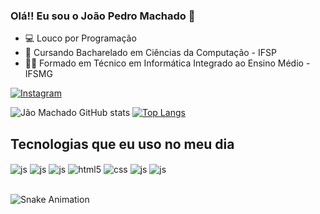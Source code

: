 ### Olá!! Eu sou o João Pedro Machado 👋

- 💻 Louco por Programação
- 📘 Cursando Bacharelado em Ciências da Computação - IFSP
- 👨‍🎓 Formado em Técnico em Informática Integrado ao Ensino Médio - IFSMG

[![Instagram](https://img.shields.io/badge/Instagram-E4405F?style=for-the-badge&logo=instagram&logoColor=white)](https://instagram.com/machado.jp_/)

![Jão Machado GitHub stats](https://github-readme-stats.vercel.app/api?username=JaoMachado&show_icons=true&theme=transparent)
[![Top Langs](https://github-readme-stats.vercel.app/api/top-langs/?username=JaoMachado&langs_count=8&count_private=false&layout=compact&theme=react&hide_border=true&bg_color=0D1117)](https://github.com/JaoMachado/github-readme-stats)

## Tecnologias que eu uso no meu dia

<div style="display: inline_block">
  <img align="center" alt="js" src="https://img.shields.io/badge/C-00599C?style=for-the-badge&logo=c&logoColor=white" />
  <img align="center" alt="js" src="https://img.shields.io/badge/PHP-777BB4?style=for-the-badge&logo=php&logoColor=white" />
  <img align="center" alt="js" src="https://img.shields.io/badge/MySQL-00000F?style=for-the-badge&logo=mysql&logoColor=white" />
  <img align="center" alt="html5" src="https://img.shields.io/badge/HTML5-E34F26?style=for-the-badge&logo=html5&logoColor=white" />
  <img align="center" alt="css" src="https://img.shields.io/badge/CSS3-1572B6?style=for-the-badge&logo=css3&logoColor=white" />
  <img align="center" alt="js" src="https://img.shields.io/badge/JavaScript-F7DF1E?style=for-the-badge&logo=javascript&logoColor=black" />
  <img align="center" alt="js" src="https://img.shields.io/badge/Java-ED8B00?style=for-the-badge&logo=openjdk&logoColor=white" />
 
</div><br/>

![Snake Animation](https://github.com/JaoMachado/JaoMachado/blob/output/github-contribution-grid-snake.svg)
